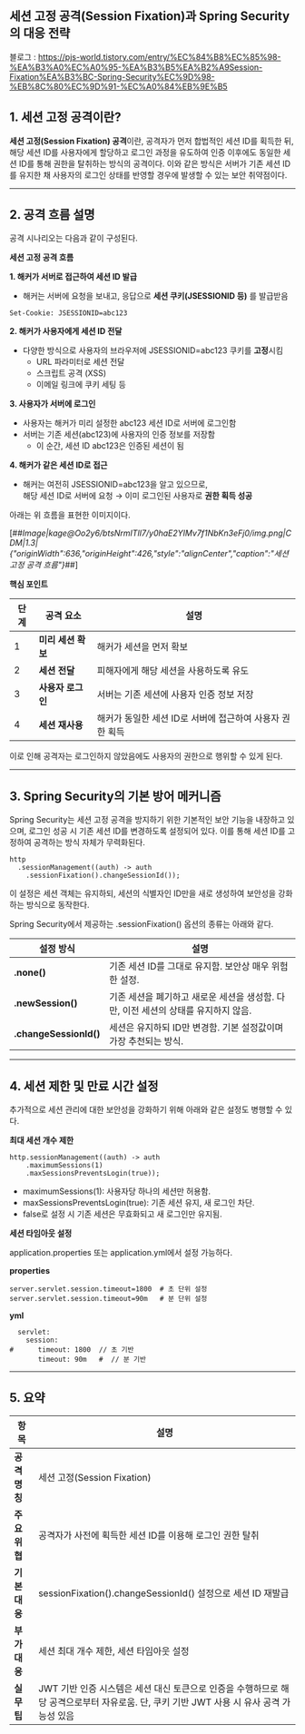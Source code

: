 ## 세션 고정 공격(Session Fixation)과 Spring Security의 대응 전략

블로그 : https://pjs-world.tistory.com/entry/%EC%84%B8%EC%85%98-%EA%B3%A0%EC%A0%95-%EA%B3%B5%EA%B2%A9Session-Fixation%EA%B3%BC-Spring-Security%EC%9D%98-%EB%8C%80%EC%9D%91-%EC%A0%84%EB%9E%B5

## 1\. 세션 고정 공격이란?

**세션 고정(Session Fixation) 공격**이란, 공격자가 먼저 합법적인 세션 ID를 획득한 뒤, 해당 세션 ID를 사용자에게 할당하고 로그인 과정을 유도하여 인증 이후에도 동일한 세션 ID를 통해 권한을 탈취하는 방식의 공격이다. 이와 같은 방식은 서버가 기존 세션 ID를 유지한 채 사용자의 로그인 상태를 반영할 경우에 발생할 수 있는 보안 취약점이다.

---

## 2\. 공격 흐름 설명

공격 시나리오는 다음과 같이 구성된다.

**세션 고정 공격 흐름**

**1\. 해커가 서버로 접근하여 세션 ID 발급**

-   해커는 서버에 요청을 보내고, 응답으로 **세션 쿠키(JSESSIONID 등)** 를 발급받음

```
Set-Cookie: JSESSIONID=abc123
```

**2\. 해커가 사용자에게 세션 ID 전달**

-   다양한 방식으로 사용자의 브라우저에 JSESSIONID=abc123 쿠키를 **고정**시킴
    -   URL 파라미터로 세션 전달
    -   스크립트 공격 (XSS)
    -   이메일 링크에 쿠키 세팅 등

**3\. 사용자가 서버에 로그인**

-   사용자는 해커가 미리 설정한 abc123 세션 ID로 서버에 로그인함
-   서버는 기존 세션(abc123)에 사용자의 인증 정보를 저장함
    -   이 순간, 세션 ID abc123은 인증된 세션이 됨

**4\. 해커가 같은 세션 ID로 접근**

-   해커는 여전히 JSESSIONID=abc123을 알고 있으므로,  
    해당 세션 ID로 서버에 요청 → 이미 로그인된 사용자로 **권한 획득 성공**

아래는 위 흐름을 표현한 이미지이다.

[##_Image|kage@Oo2y6/btsNrmITlI7/y0haE2YIMv7f1NbKn3eFj0/img.png|CDM|1.3|{"originWidth":636,"originHeight":426,"style":"alignCenter","caption":"세션 고정 공격 흐름"}_##]

**핵심 포인트**

| 단계 | 공격 요소 | 설명 |
| --- | --- | --- |
| 1 | **미리 세션 확보** | 해커가 세션을 먼저 확보 |
| 2 | **세션 전달** | 피해자에게 해당 세션을 사용하도록 유도 |
| 3 | **사용자 로그인** | 서버는 기존 세션에 사용자 인증 정보 저장 |
| 4 | **세션 재사용** | 해커가 동일한 세션 ID로 서버에 접근하여 사용자 권한 획득 |

이로 인해 공격자는 로그인하지 않았음에도 사용자의 권한으로 행위할 수 있게 된다.

---

## 3\. Spring Security의 기본 방어 메커니즘

Spring Security는 세션 고정 공격을 방지하기 위한 기본적인 보안 기능을 내장하고 있으며, 로그인 성공 시 기존 세션 ID를 변경하도록 설정되어 있다. 이를 통해 세션 ID를 고정하여 공격하는 방식 자체가 무력화된다.

```
http
  .sessionManagement((auth) -> auth
    .sessionFixation().changeSessionId());
```

이 설정은 세션 객체는 유지하되, 세션의 식별자인 ID만을 새로 생성하여 보안성을 강화하는 방식으로 동작한다.

Spring Security에서 제공하는 .sessionFixation() 옵션의 종류는 아래와 같다.

| **설정 방식** | **설명** |
| --- | --- |
| **.none()** | 기존 세션 ID를 그대로 유지함. 보안상 매우 위험한 설정. |
| **.newSession()** | 기존 세션을 폐기하고 새로운 세션을 생성함. 다만, 이전 세션의 상태를 유지하지 않음. |
| **.changeSessionId()** | 세션은 유지하되 ID만 변경함. 기본 설정값이며 가장 추천되는 방식. |

---

## 4\. 세션 제한 및 만료 시간 설정

추가적으로 세션 관리에 대한 보안성을 강화하기 위해 아래와 같은 설정도 병행할 수 있다.

**최대 세션 개수 제한**

```
http.sessionManagement((auth) -> auth
    .maximumSessions(1)
    .maxSessionsPreventsLogin(true));
```

-   maximumSessions(1): 사용자당 하나의 세션만 허용함.
-   maxSessionsPreventsLogin(true): 기존 세션 유지, 새 로그인 차단.
-   false로 설정 시 기존 세션은 무효화되고 새 로그인만 유지됨.

**세션 타임아웃 설정**

application.properties 또는 application.yml에서 설정 가능하다.

**properties**

```
server.servlet.session.timeout=1800  # 초 단위 설정
server.servlet.session.timeout=90m   # 분 단위 설정
```

**yml**

```
  servlet:
    session:
#      timeout: 1800  // 초 기반
       timeout: 90m   #  // 분 기반
```

---

## 5\. 요약

| **항목** | **설명** |
| --- | --- |
| **공격 명칭** | 세션 고정(Session Fixation) |
| **주요 위협** | 공격자가 사전에 획득한 세션 ID를 이용해 로그인 권한 탈취 |
| **기본 대응** | sessionFixation().changeSessionId() 설정으로 세션 ID 재발급 |
| **부가 대응** | 세션 최대 개수 제한, 세션 타임아웃 설정 |
| **실무 팁** | JWT 기반 인증 시스템은 세션 대신 토큰으로 인증을 수행하므로 해당 공격으로부터 자유로움. 단, 쿠키 기반 JWT 사용 시 유사 공격 가능성 있음 |